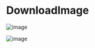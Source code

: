 # DownloadImage

![image](https://user-images.githubusercontent.com/101037916/163692615-31c31397-be28-4194-94ea-bc18d0537258.png)


![image](https://user-images.githubusercontent.com/101037916/163692643-d11c905c-7256-4fc7-b1c2-d98637538e88.png)

